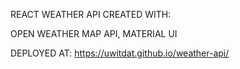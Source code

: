 REACT WEATHER API CREATED WITH:

OPEN WEATHER MAP API,
MATERIAL UI

DEPLOYED AT: https://uwitdat.github.io/weather-api/
